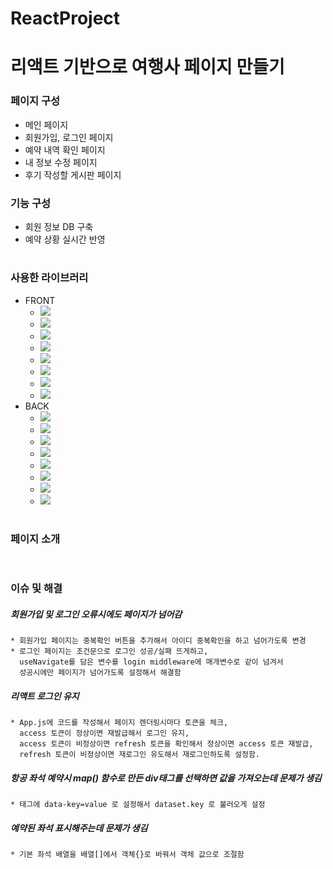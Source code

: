 # ReactProject

# 리액트 기반으로 여행사 페이지 만들기

### 페이지 구성

-   메인 페이지
-   회원가입, 로그인 페이지
-   예약 내역 확인 페이지
-   내 정보 수정 페이지
-   후기 작성할 게시판 페이지

### 기능 구성

-   회원 정보 DB 구축
-   예약 상황 실시간 반영

#

### 사용한 라이브러리

-   FRONT
    -   <img src="https://img.shields.io/badge/styled_components-DB7093?style=for-the-badge&logo=styledcomponents&logoColor=black">
    -   <img src="https://img.shields.io/badge/react_router-CA4245?style=for-the-badge&logo=reactrouter&logoColor=black">
    -   <img src="https://img.shields.io/badge/react_redux-764ABC?style=for-the-badge&logo=redux&logoColor=black">
    -   <img src="https://img.shields.io/badge/redux_devtool_sextension-764ABC?style=for-the-badge&logo=redux&logoColor=black">
    -   <img src="https://img.shields.io/badge/thunk-339933?style=for-the-badge&logo=node.js&logoColor=black">
    -   <img src="https://img.shields.io/badge/axios-5A29E4?style=for-the-badge&logo=axios&logoColor=black">
    -   <img src="https://img.shields.io/badge/swiper-6332F6?style=for-the-badge&logo=swiper&logoColor=black">
    -   <img src="https://img.shields.io/badge/react_cookie-339933?style=for-the-badge&logo=node.js&logoColor=black">
-   BACK
    -   <img src="https://img.shields.io/badge/mysql2-4479A1?style=for-the-badge&logo=mysql&logoColor=black">
    -   <img src="https://img.shields.io/badge/sequelize-52B0E7?style=for-the-badge&logo=sequelize&logoColor=black">
    -   <img src="https://img.shields.io/badge/express-000000?style=for-the-badge&logo=express&logoColor=white">
    -   <img src="https://img.shields.io/badge/express_session-000000?style=for-the-badge&logo=express&logoColor=white">
    -   <img src="https://img.shields.io/badge/cors-339933?style=for-the-badge&logo=node.js&logoColor=black">
    -   <img src="https://img.shields.io/badge/bcrypt-339933?style=for-the-badge&logo=node.js&logoColor=black">
    -   <img src="https://img.shields.io/badge/json_Web_Tokens-000000?style=for-the-badge&logo=jsonwebtokens&logoColor=white">
    -   <img src="https://img.shields.io/badge/dotenv-ECD53F?style=for-the-badge&logo=dotenv&logoColor=black">

#

### 페이지 소개

<img>

#

### 이슈 및 해결

##### 회원가입 및 로그인 오류시에도 페이지가 넘어감

    * 회원가입 페이지는 중복확인 버튼을 추가해서 아이디 중복확인을 하고 넘어가도록 변경
    * 로그인 페이지는 조건문으로 로그인 성공/실패 뜨게하고,
      useNavigate를 담은 변수를 login middleware에 매개변수로 같이 넘겨서
      성공시에만 페이지가 넘어가도록 설정해서 해결함

##### 리액트 로그인 유지

    * App.js에 코드를 작성해서 페이지 렌더링시마다 토큰을 체크,
      access 토큰이 정상이면 재발급해서 로그인 유지,
      access 토큰이 비정상이면 refresh 토큰을 확인해서 정상이면 access 토큰 재발급,
      refresh 토큰이 비정상이면 재로그인 유도해서 재로그인하도록 설정함.

##### 항공 좌석 예약시 map() 함수로 만든 div태그를 선택하면 값을 가져오는데 문제가 생김

    * 태그에 data-key=value 로 설정해서 dataset.key 로 불러오게 설정

##### 예약된 좌석 표시해주는데 문제가 생김

    * 기본 좌석 배열을 배열[]에서 객체{}로 바꿔서 객체 값으로 조절함
